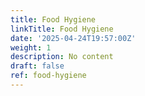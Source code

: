 ```yaml
---
title: Food Hygiene
linkTitle: Food Hygiene
date: '2025-04-24T19:57:00Z'
weight: 1
description: No content
draft: false
ref: food-hygiene
---
```


